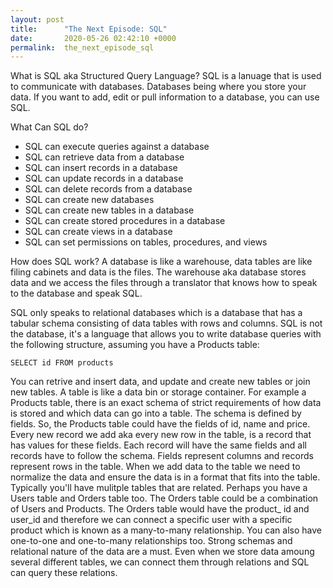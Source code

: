 ```yaml
---
layout: post
title:      "The Next Episode: SQL"
date:       2020-05-26 02:42:10 +0000
permalink:  the_next_episode_sql
---
```



What is SQL aka Structured Query Language?  SQL is a lanuage that is used to communicate with databases. Databases being where you store your data. If you want to add, edit or pull information to a database, you can use SQL. 

What Can SQL do?

* SQL can execute queries against a database
* SQL can retrieve data from a database
* SQL can insert records in a database
* SQL can update records in a database
* SQL can delete records from a database
* SQL can create new databases
* SQL can create new tables in a database
* SQL can create stored procedures in a database
* SQL can create views in a database
* SQL can set permissions on tables, procedures, and views

How does SQL work? A database is like a warehouse, data tables are like filing cabinets and data is the files. The warehouse aka database stores data and we access the files through a translator that knows how to speak to the database and speak SQL.

SQL only speaks to relational databases which is a database that has a tabular schema consisting of data tables with rows and columns. SQL is not the database, it's a language that allows you to write database queries with the following structure, assuming you have a Products table:

`SELECT id FROM products`

You can retrive and insert data, and update and create new tables or join new tables. A table is like a data bin or storage container. For example a Products table, there is an exact schema of strict requirements of how data is stored and which data can go into a table. The schema is defined by fields. So, the Products table could have the fields of id, name and price. Every new record we add aka every new row in the table, is a record that has values for these fields. Each record will have the same fields and all records have to follow the schema. Fields represent columns and records represent rows in the table. When we add data to the table we need to normalize the data and ensure the data is in a format that fits into the table. Typically you'll have mulitple tables that are related. Perhaps you have a Users table and Orders table too. The Orders table could be a combination of Users and Products. The Orders table would have the product_ id and user_id and therefore we can connect a specific user with a specific product which is known as a many-to-many relationship. You can also have one-to-one and one-to-many relationships too. Strong schemas and relational nature of the data are a must. Even when we store data amoung several different tables, we can connect them through relations and SQL can query these relations. 
